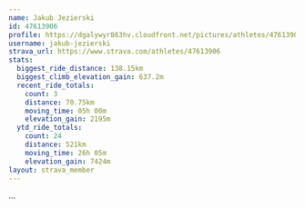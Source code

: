 ```yaml
---
name: Jakub Jezierski
id: 47613906
profile: https://dgalywyr863hv.cloudfront.net/pictures/athletes/47613906/14681924/1/large.jpg
username: jakub-jezierski
strava_url: https://www.strava.com/athletes/47613906
stats:
  biggest_ride_distance: 138.15km
  biggest_climb_elevation_gain: 637.2m
  recent_ride_totals:
    count: 3
    distance: 70.75km
    moving_time: 05h 00m
    elevation_gain: 2195m
  ytd_ride_totals:
    count: 24
    distance: 521km
    moving_time: 26h 05m
    elevation_gain: 7424m
layout: strava_member
--- 
```

...

